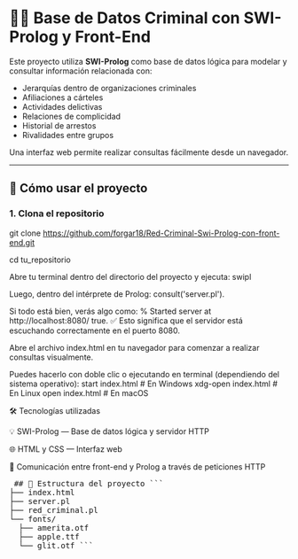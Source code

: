 # 🕵️‍♂️ Base de Datos Criminal con SWI-Prolog y Front-End

Este proyecto utiliza **SWI-Prolog** como base de datos lógica para modelar y consultar información relacionada con:

- Jerarquías dentro de organizaciones criminales  
- Afiliaciones a cárteles  
- Actividades delictivas  
- Relaciones de complicidad  
- Historial de arrestos  
- Rivalidades entre grupos  

Una interfaz web permite realizar consultas fácilmente desde un navegador.

---

## 🚀 Cómo usar el proyecto

### 1. Clona el repositorio
git clone https://github.com/forgar18/Red-Criminal-Swi-Prolog-con-front-end.git

cd tu_repositorio

Abre tu terminal dentro del directorio del proyecto y ejecuta:
swipl

Luego, dentro del intérprete de Prolog:
consult('server.pl').

Si todo está bien, verás algo como:
% Started server at http://localhost:8080/
true.
✅ Esto significa que el servidor está escuchando correctamente en el puerto 8080.

Abre el archivo index.html en tu navegador para comenzar a realizar consultas visualmente.

Puedes hacerlo con doble clic o ejecutando en terminal (dependiendo del sistema operativo):
start index.html          # En Windows
xdg-open index.html       # En Linux
open index.html           # En macOS


🛠 Tecnologías utilizadas

💡 SWI-Prolog — Base de datos lógica y servidor HTTP

🌐 HTML y CSS — Interfaz web

🔄 Comunicación entre front-end y Prolog a través de peticiones HTTP

<pre> ## 📁 Estructura del proyecto ```
├── index.html  
├── server.pl 
├── red_criminal.pl 
└── fonts/ 
  ├── amerita.otf 
  ├── apple.ttf 
  └── glit.otf ``` </pre>


